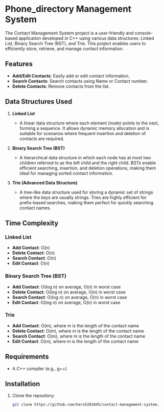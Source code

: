 # Phone_directory Management System

The Contact Management System project is a user-friendly and console-based application developed in C++ using various data structures: Linked List, Binary Search Tree (BST), and Trie. This project enables users to efficiently store, retrieve, and manage contact information.

## Features

- **Add/Edit Contacts**: Easily add or edit contact information.
- **Search Contacts**: Search contacts using Name or Contact number.
- **Delete Contacts**: Remove contacts from the list.

## Data Structures Used

1. **Linked List**
   - A linear data structure where each element (node) points to the next, forming a sequence. It allows dynamic memory allocation and is suitable for scenarios where frequent insertion and deletion of contacts are required.

2. **Binary Search Tree (BST)**
   - A hierarchical data structure in which each node has at most two children referred to as the left child and the right child. BSTs enable efficient searching, insertion, and deletion operations, making them ideal for managing sorted contact information.

3. **Trie (Advanced Data Structure)**
   - A tree-like data structure used for storing a dynamic set of strings where the keys are usually strings. Tries are highly efficient for prefix-based searches, making them perfect for quickly searching contact names.

## Time Complexity

### Linked List

- **Add Contact**: O(n)
- **Delete Contact**: O(n)
- **Search Contact**: O(n)
- **Edit Contact**: O(n)

### Binary Search Tree (BST)

- **Add Contact**: O(log n) on average, O(n) in worst case
- **Delete Contact**: O(log n) on average, O(n) in worst case
- **Search Contact**: O(log n) on average, O(n) in worst case
- **Edit Contact**: O(log n) on average, O(n) in worst case

### Trie

- **Add Contact**: O(m), where m is the length of the contact name
- **Delete Contact**: O(m), where m is the length of the contact name
- **Search Contact**: O(m), where m is the length of the contact name
- **Edit Contact**: O(m), where m is the length of the contact name

## Requirements

- A C++ compiler (e.g., g++)

## Installation

1. Clone the repository:
   ```bash
   git clone https://github.com/harsh201045/contact-management-system.git
